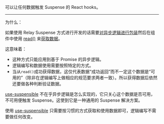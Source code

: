 可以让任何数据触发 Suspense 的 React hooks。

<hr class="read-more" />

为什么：

如果使用 Relay Suspense 方式进行开发的话需要[对异步逻辑进行包装](https://github.com/relayjs/relay-examples/blob/205dfb195c770e7cd3977116654bd69c91d03b90/issue-tracker/src/JSResource.js#L21-L42)然后在组件中使用 [read()](https://github.com/relayjs/relay-examples/blob/master/issue-tracker/src/JSResource.js#L54-L717) 来[获取数据](https://github.com/relayjs/relay-examples/blob/205dfb195c770e7cd3977116654bd69c91d03b90/issue-tracker/src/SuspenseImage.js#L27)。

这意味着：

- 这种方式只能应用到基于 Promise 的异步逻辑。
- 逻辑编写和数据使用需要按照特定的方式。
- 当从`read()`成功获得数据，这仅代表数据“成功返回”而不一定这个数据是“可用的”（除非在逻辑编写上做相应的规范要求两者一致）。所以获得数据后依然还要做各种判断验证数据。

[use-suspensible](https://github.com/crimx/use-suspensible) 不在乎异步逻辑是怎么实现的，它只关心这个数据是否可用，不可用便触发 Suspense。这使到它是一种通用的 Suspense 解决方案。

使用 [use-suspensible](https://github.com/crimx/use-suspensible) 只需要按习惯的方式获取和使用数据即可，逻辑编写不需要做任何改变。
